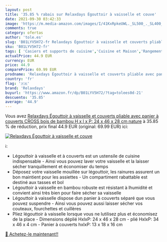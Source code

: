 ```yaml
---
layout: post
title: '35.85 % rabais sur Relaxdays Égouttoir à vaisselle et couve'
date: 2021-09-30 03:42:33
image: 'https://m.media-amazon.com/images/I/41KxRpkeUWL._SL500_._SL400_.jpg'
comments: true
category: ofertas
author: 'tole.es'
slug: 'B01LYV5H72-fr Relaxdays Égouttoir à vaisselle et couverts pliable avec...'
sku: 'B01LYV5H72-fr'
tags: [ 'Casiers et supports de cuisine','Cuisine et Maison','Rangement et organisation','Rangement et organisation de cuisine','relaxdays','Égouttoirs', ]
actualPrice: 44.9 EUR
currency: EUR
price: 44.9
comparePrice: 69.99 EUR
prodname: 'Relaxdays Égouttoir à vaisselle et couverts pliable avec panier à couverts CROSS bois de bambou H x l x P: 24 x 46 x 28 cm  nature'
country: 'fr'
flag: '🇫🇷'
brand: 'Relaxdays'
buyurl: 'https://www.amazon.fr/dp/B01LYV5H72/?tag=tolees0d-21'
descuento: '35.85'
average: '44.9'
---
```


Vous avez [Relaxdays Égouttoir à vaisselle et couverts pliable avec panier à couverts CROSS bois de bambou H x l x P: 24 x 46 x 28 cm  nature](https://www.amazon.fr/dp/B01LYV5H72/?tag=tolees0d-21)  à  35.85 % de réduction, prix final  44.9 EUR (original: 69.99 EUR) ici:

[![Relaxdays Égouttoir à vaisselle et couve](https://m.media-amazon.com/images/I/41KxRpkeUWL._SL500_._SL400_.jpg)](https://www.amazon.fr/dp/B01LYV5H72/?tag=tolees0d-21)

ℹ️:

- Légouttoir à vaisselle et à couverts est un ustensile de cuisine indispensable - Ainsi vous pouvez laver votre vaisselle et la laisser sécher tranquillement et économiser du temps
- Déposez votre vaisselle mouillée sur légouttoir, les rainures assurent un bon maintient pour les assiettes - Un compartiment rabattable est destiné aux tasses et bol
- Légouttoir à vaisselle en bambou robuste est résistant à lhumidité et convient ainsi très bien pour faire sécher sa vaisselle
- Légouttoir à vaisselle dispose dun panier à couverts séparé que vous pouvez suspendre - Ainsi vous pouvez aussi laisser sécher vos couteaux, fourchettes et cuillères
- Pliez légouttoir à vaisselle lorsque vous ne lutilisez plus et économisez de la place - Dimensions déplié HxlxP: 24 x 46 x 28 cm - plié HxlxP: 34 x 46 x 4 cm - Panier à couverts hxlxP: 13 x 18 x 16 cm

[🛒 Achetez-le maintenant!!](https://www.amazon.fr/dp/B01LYV5H72/?tag=tolees0d-21)
